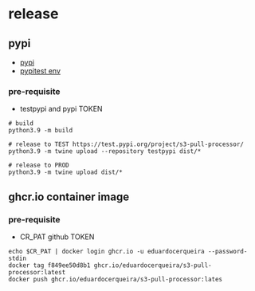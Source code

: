 # release

## pypi

* [pypi](https://pypi.org/project/s3-pull-processor/)
* [pypitest env](https://test.pypi.org/project/s3-pull-processor/)

### pre-requisite

* testpypi and pypi TOKEN

```shell
# build
python3.9 -m build

# release to TEST https://test.pypi.org/project/s3-pull-processor/
python3.9 -m twine upload --repository testpypi dist/*

# release to PROD
python3.9 -m twine upload dist/*
```

## ghcr.io container image

### pre-requisite

* CR_PAT github TOKEN

```shell
echo $CR_PAT | docker login ghcr.io -u eduardocerqueira --password-stdin
docker tag f849ee50d8b1 ghcr.io/eduardocerqueira/s3-pull-processor:latest
docker push ghcr.io/eduardocerqueira/s3-pull-processor:lates
```
